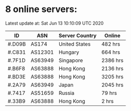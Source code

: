 # 8 online servers:

Latest update at: Sat Jun 13 10:10:09 UTC 2020

| ID | ASN | Server Country | Online |
| -- | --- | -------------- | ------ |
| #.D09B | AS174 | United States | 482 hrs |
| #.C831 | AS12301 | Hungary | 664 hrs |
| #.7F1D | AS63949 | Singapore | 2386 hrs |
| #.B6F8 | AS63888 | Hong Kong | 2136 hrs |
| #.BD3E | AS63888 | Hong Kong | 3205 hrs |
| #.2A79 | AS63949 | Japan | 2045 hrs |
| #.7417 | AS51659 | Russia | 79 hrs |
| #.33B9 | AS63888 | Hong Kong | 2 hrs |

